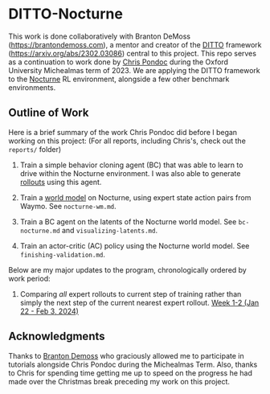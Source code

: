 # DITTO-Nocturne

This work is done collaboratively with Branton DeMoss (https://brantondemoss.com), a mentor and creator of the [DITTO](https://arxiv.org/abs/2302.03086) framework (https://arxiv.org/abs/2302.03086) central to this project. This repo serves as a continuation to work done by [Chris Pondoc](https://www.chrispondoc.com/tutorial-oxford/) during the Oxford University Michealmas term of 2023. We are applying the DITTO framework to the [Nocturne](https://github.com/facebookresearch/nocturne) RL environment, alongside a few other benchmark environments. 

## Outline of Work

Here is a brief summary of the work Chris Pondoc did before I began working on this project: (For all reports, including Chris's, check out the `reports/` folder)

1. Train a simple behavior cloning agent (BC) that was able to learn to drive within the Nocturne environment. I was also able to generate [rollouts](https://github.com/DJRGVC/ditto-nocturne/blob/main/examples/test_rollout.py) using this agent.

2. Train a [world model](https://worldmodels.github.io/) on Nocturne, using expert state action pairs from Waymo. See `nocturne-wm.md`.

3. Train a BC agent on the latents of the Nocturne world model. See `bc-nocturne.md` and `visualizing-latents.md`.

4. Train an actor-critic (AC) policy using the Nocturne world model. See `finishing-validation.md`.

Below are my major updates to the program, chronologically ordered by work period:

1. Comparing *all* expert rollouts to current step of training rather than simply the next step of the current nearest expert rollout. [Week 1-2 (Jan 22 - Feb 3, 2024)](https://github.com/DJRGVC/ditto-nocturne/blob/main/reports/Daniel/Week1-2.md)

## Acknowledgments

Thanks to [Branton Demoss](https://ori.ox.ac.uk/people/branton-demoss/) who graciously allowed me to participate in tutorials alongside Chris Pondoc during the Michealmas Term. Also, thanks to Chris for spending time getting me up to speed on the progress he had made over the Christmas break preceding my work on this project.
